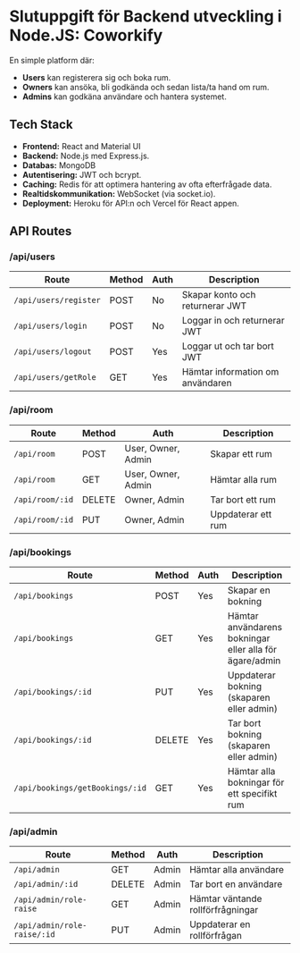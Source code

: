 # Slutuppgift för Backend utveckling i Node.JS: Coworkify

En simple platform där:

- **Users** kan registerera sig och boka rum.  
- **Owners** kan ansöka, bli godkända och sedan lista/ta hand om rum.  
- **Admins** kan godkäna användare och hantera systemet.  

## Tech Stack

- **Frontend:** React and Material UI
- **Backend:** Node.js med Express.js.  
- **Databas:** MongoDB
- **Autentisering:** JWT och bcrypt.  
- **Caching:** Redis för att optimera hantering av ofta efterfrågade data.  
- **Realtidskommunikation:** WebSocket (via socket.io).  
- **Deployment:** Heroku för API:n och Vercel för React appen.  

## API Routes

### /api/users

| Route                 | Method | Auth  | Description                             |
|-----------------------|--------|-------|-----------------------------------------|
| `/api/users/register` | POST   | No    | Skapar konto och returnerar JWT         |
| `/api/users/login`    | POST   | No    | Loggar in och returnerar JWT            |
| `/api/users/logout`   | POST   | Yes   | Loggar ut och tar bort JWT              |
| `/api/users/getRole`  | GET    | Yes   | Hämtar information om användaren        |

### /api/room

| Route           | Method | Auth               | Description           |
|-----------------|--------|--------------------|-----------------------|
| `/api/room`     | POST   | User, Owner, Admin | Skapar ett rum        |
| `/api/room`     | GET    | User, Owner, Admin | Hämtar alla rum       |
| `/api/room/:id` | DELETE | Owner, Admin       | Tar bort ett rum      |
| `/api/room/:id` | PUT    | Owner, Admin       | Uppdaterar ett rum    |

### /api/bookings

| Route                            | Method | Auth | Description                                                         |
|----------------------------------|--------|------|---------------------------------------------------------------------|
| `/api/bookings`                  | POST   | Yes  | Skapar en bokning                                                   |
| `/api/bookings`                  | GET    | Yes  | Hämtar användarens bokningar eller alla för ägare/admin             |
| `/api/bookings/:id`              | PUT    | Yes  | Uppdaterar bokning (skaparen eller admin)                           |
| `/api/bookings/:id`              | DELETE | Yes  | Tar bort bokning (skaparen eller admin)                             |
| `/api/bookings/getBookings/:id`  | GET    | Yes  | Hämtar alla bokningar för ett specifikt rum                         |

### /api/admin

| Route                           | Method | Auth  | Description                         |
|---------------------------------|--------|-------|-------------------------------------|
| `/api/admin`                    | GET    | Admin | Hämtar alla användare               |
| `/api/admin/:id`                | DELETE | Admin | Tar bort en användare               |
| `/api/admin/role-raise`         | GET    | Admin | Hämtar väntande rollförfrågningar   |
| `/api/admin/role-raise/:id`     | PUT    | Admin | Uppdaterar en rollförfrågan         |